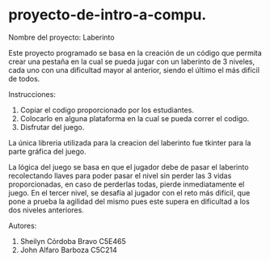 # proyecto-de-intro-a-compu.
Nombre del proyecto: Laberinto

Este proyecto programado se basa en la creación de un código que permita crear una pestaña en la cual se pueda jugar con un laberinto de 3 niveles, cada uno con una dificultad mayor al anterior, siendo el último el más difícil de todos.

Instrucciones:
1. Copiar el codigo proporcionado por los estudiantes.
2. Colocarlo en alguna plataforma en la cual se pueda correr el codigo.
3. Disfrutar del juego.

La única libreria utilizada para la creacion del laberinto fue tkinter para la parte gráfica del juego.

La lógica del juego se basa en que el jugador debe de pasar el laberinto recolectando llaves para poder pasar el nivel sin perder las 3 vidas proporcionadas, en caso de perderlas todas, pierde inmediatamente el juego. En el tercer nivel, se desafía al jugador con el reto más difícil, que pone a prueba la agilidad del mismo pues este supera en dificultad a los dos niveles anteriores.

Autores:
1. Sheilyn Córdoba Bravo C5E465
2. John Alfaro Barboza C5C214
